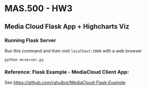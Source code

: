# MAS.500 - HW3
## Media Cloud Flask App + Highcharts Viz

### Running Flask Server
Run this command and then visit `localhost:5000` with a web browser

```
python mcserver.py
```

### Reference: Flask Example - MediaCloud Client App:
See https://github.com/rahulbot/MediaCloud-Flask-Example
